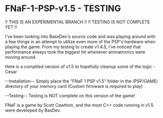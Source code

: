# FNaF-1-PSP-v1.5 - TESTING
!! THIS IS AN EXPERIMENTAL BRANCH !!
!! TESTING IS NOT COMPLETE YET !!

I've been looking into BaseDev's source code and was playing around with a few things in an attempt to utilize even more of the PSP's hardware when playing the game.
From my testing to create v1.4.5, i've noticed that performance always took the biggest hit whenever animatronics were moving around.

Here is a compliled version of v1.5 to hopefully cleanup some of the logic
-Cesar

--Installation--
Simply place the "FNaF 1 PSP v1.5" folder in the /PSP/GAME/ directory of your memory card 
(Custom firmware is required to play)

--Testing--
Testing is NOT complete on this version of the game!

FNaF is a game by Scott Cawthon, and the *most* C++ code running in v1.5 were developed by BasDev.


